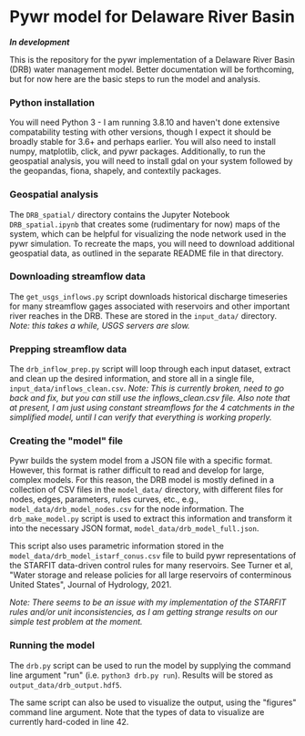 # Pywr model for Delaware River Basin

***In development***

This is the repository for the pywr implementation of a Delaware River Basin (DRB) water management model. Better documentation will be forthcoming, but for now here are the basic steps to run the model and analysis.

### Python installation
You will need Python 3 - I am running 3.8.10 and haven't done extensive compatability testing with other versions, though I expect it should be broadly stable for 3.6+ and perhaps earlier. You will also need to install numpy, matplotlib, click, and pywr packages. Additionally, to run the geospatial analysis, you will need to install gdal on your system followed by the geopandas, fiona, shapely, and contextily packages.

### Geospatial analysis
The ``DRB_spatial/`` directory contains the Jupyter Notebook ``DRB_spatial.ipynb`` that creates some (rudimentary for now) maps of the system, which can be helpful for visualizing the node network used in the pywr simulation. To recreate the maps, you will need to download additional geospatial data, as outlined in the separate README file in that directory.

### Downloading streamflow data
The ``get_usgs_inflows.py`` script downloads historical discharge timeseries for many streamflow gages associated with reservoirs and other important river reaches in the DRB. These are stored in the ``input_data/`` directory. *Note: this takes a while, USGS servers are slow.*

### Prepping streamflow data
The ``drb_inflow_prep.py`` script will loop through each input dataset, extract and clean up the desired information, and store all in a single file, ``input_data/inflows_clean.csv``. *Note: This is currently broken, need to go back and fix, but you can still use the inflows_clean.csv file. Also note that at present, I am just using constant streamflows for the 4 catchments in the simplified model, until I can verify that everything is working properly.*

### Creating the "model" file
Pywr builds the system model from a JSON file with a specific format. However, this format is rather difficult to read and develop for large, complex models. For this reason, the DRB model is mostly defined in a collection of CSV files in the ``model_data/`` directory, with different files for nodes, edges, parameters, rules curves, etc., e.g., ``model_data/drb_model_nodes.csv`` for the node information. The ``drb_make_model.py`` script is used to extract this information and transform it into the necessary JSON format, ``model_data/drb_model_full.json``. 

This script also uses parametric information stored in the ``model_data/drb_model_istarf_conus.csv`` file to build pywr representations of the STARFIT data-driven control rules for many reservoirs. See Turner et al, "Water storage and release policies for all large reservoirs of conterminous United States", Journal of Hydrology, 2021.

*Note: There seems to be an issue with my implementation of the STARFIT rules and/or unit inconsistencies, as I am getting strange results on our simple test problem at the moment.*

### Running the model
The ``drb.py`` script can be used to run the model by supplying the command line argument "run" (i.e. ``python3 drb.py run``). Results will be stored as ``output_data/drb_output.hdf5``.

The same script can also be used to visualize the output, using the "figures" command line argument. Note that the types of data to visualize are currently hard-coded in line 42. 


